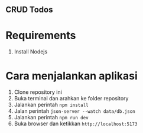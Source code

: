 ## CRUD Todos

# Requirements

1. Install Nodejs

# Cara menjalankan aplikasi

1. Clone repository ini
2. Buka terminal dan arahkan ke folder repository
3. Jalankan perintah `npm install`
4. Jalan perintah `json-server --watch data/db.json`
5. Jalankan perintah `npm run dev`
6. Buka browser dan ketikkan `http://localhost:5173`
